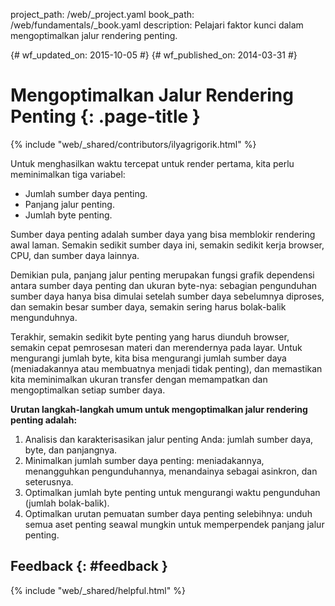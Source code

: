 project_path: /web/_project.yaml book_path: /web/fundamentals/_book.yaml description: Pelajari faktor kunci dalam mengoptimalkan jalur rendering penting.

{# wf_updated_on: 2015-10-05 #} {# wf_published_on: 2014-03-31 #}

# Mengoptimalkan Jalur Rendering Penting {: .page-title }

{% include "web/_shared/contributors/ilyagrigorik.html" %}

Untuk menghasilkan waktu tercepat untuk render pertama, kita perlu meminimalkan tiga variabel:

- Jumlah sumber daya penting.
- Panjang jalur penting.
- Jumlah byte penting.

Sumber daya penting adalah sumber daya yang bisa memblokir rendering awal laman. Semakin sedikit sumber daya ini, semakin sedikit kerja browser, CPU, dan sumber daya lainnya.

Demikian pula, panjang jalur penting merupakan fungsi grafik dependensi antara sumber daya penting dan ukuran byte-nya: sebagian pengunduhan sumber daya hanya bisa dimulai setelah sumber daya sebelumnya diproses, dan semakin besar sumber daya, semakin sering harus bolak-balik mengunduhnya.

Terakhir, semakin sedikit byte penting yang harus diunduh browser, semakin cepat pemrosesan materi dan merendernya pada layar. Untuk mengurangi jumlah byte, kita bisa mengurangi jumlah sumber daya (meniadakannya atau membuatnya menjadi tidak penting), dan memastikan kita meminimalkan ukuran transfer dengan memampatkan dan mengoptimalkan setiap sumber daya.

**Urutan langkah-langkah umum untuk mengoptimalkan jalur rendering penting adalah:**

1. Analisis dan karakterisasikan jalur penting Anda: jumlah sumber daya, byte, dan panjangnya.
2. Minimalkan jumlah sumber daya penting: meniadakannya, menangguhkan pengunduhannya, menandainya sebagai asinkron, dan seterusnya.
3. Optimalkan jumlah byte penting untuk mengurangi waktu pengunduhan (jumlah bolak-balik).
4. Optimalkan urutan pemuatan sumber daya penting selebihnya: unduh semua aset penting seawal mungkin untuk memperpendek panjang jalur penting.

## Feedback {: #feedback }

{% include "web/_shared/helpful.html" %}